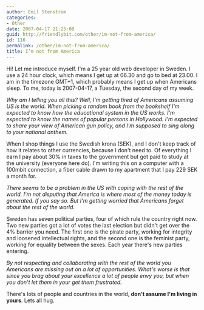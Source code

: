 ```yaml
---
author: Emil Stenström
categories:
- Other
date: 2007-04-17 21:25:08
guid: http://friendlybit.com/other/im-not-from-america/
id: 116
permalink: /other/im-not-from-america/
title: I’m not from America
---
```


Hi! Let me introduce myself. I'm a 25 year old web developer in Sweden. I use a 24 hour clock, which means I get up at 06.30 and go to bed at 23.00. I am in the timezone GMT+1, which probably means I get up when Americans sleep. To me, today is 2007-04-17, a Tuesday, the second day of my week.

_Why am I telling you all this? Well, I'm getting tired of Americans assuming US is the world. When picking a random book from the bookshelf I'm expected to know how the educational system in the US works. I'm expected to know the names of popular persons in Hollywood. I'm expected to share your view of American gun policy, and I'm supposed to sing along to your national anthem._

When I shop things I use the Swedish krona (SEK), and I don't keep track of how it relates to other currencies, because I don't need to. Of everything I earn I pay about 30% in taxes to the government but got paid to study at the university (everyone here do). I'm writing this on a computer with a 100mbit connection, a fiber cable drawn to my apartment that I pay 229 SEK a month for.

_There seems to be a problem in the US with coping with the rest of the world. I'm not disputing that America is where most of the money today is generated. If you say so. But I'm getting worried that Americans forget about the rest of the world._

Sweden has seven political parties, four of which rule the country right now. Two new parties got a lot of votes the last election but didn't get over the 4% barrier you need. The first one is the pirate party, working for integrity and loosened intellectual rights, and the second one is the feminist party, working for equality between the sexes. Each year there's new parties entering.

_By not respecting and collaborating with the rest of the world you Americans are missing out on a lot of opportunities. What's worse is that since you brag about your excellence a lot of people envy you, but when you don't let them in your get them frustrated._



There's lots of people and countries in the world, **don't assume I'm living in yours**. Lets all hug.
